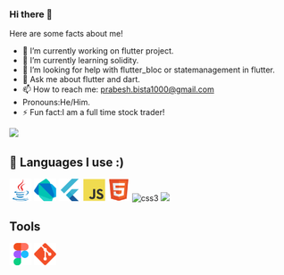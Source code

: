 ### Hi there 👋



Here are some facts about me!

- 🔭 I’m currently working on flutter project.
- 🌱 I’m currently learning solidity.
- 🤔 I’m looking for help with flutter_bloc or statemanagement in flutter.
- 💬 Ask me about flutter and dart.
- 📫 How to reach me: prabesh.bista1000@gmail.com
-  Pronouns:He/Him.
- ⚡ Fun fact:I am a full time stock trader!

<p>
  <a href="https://github.com/PrabeshPP/PrabeshPP" >
    <img src="https://github-readme-stats.vercel.app/api/top-langs/?layout=compact&username=PrabeshPP&hide=python,c++,html,css&title_color=ffffff&text_color=c9cacc&icon_color=2bbc8a&bg_color=1d1f21" height="180px"/>
  </a>
  

  
 </p>

 


## 📖 Languages I  use :)
 
<div align="left">
  <img src="https://raw.githubusercontent.com/devicons/devicon/master/icons/java/java-original.svg" alt="java" width="40" height="40"/>
  <img src="https://raw.githubusercontent.com/devicons/devicon/master/icons/dart/dart-original.svg" alt="dart" width="40" height="40"/>
  <img src="https://raw.githubusercontent.com/devicons/devicon/master/icons/flutter/flutter-original.svg" alt="flutter" width="40" height="40"/>
  <img src="https://raw.githubusercontent.com/devicons/devicon/master/icons/javascript/javascript-original.svg" alt="javascript" width="40" height="40"/>
<!--   <img src="https://raw.githubusercontent.com/devicons/devicon/master/icons/java/java-original.svg" alt="java" width="40" height="40"/> -->
  <img src="https://raw.githubusercontent.com/devicons/devicon/master/icons/html5/html5-original.svg" alt="html5" width="40" height="40"/>
  <img src="https://cdn.jsdelivr.net/gh/devicons/devicon/icons/css3/css3-original.svg" alt="css3" width="40" height="40"/>
<!--   <img src="https://cdn.jsdelivr.net/gh/devicons/devicon/icons/rust/rust-plain.svg" alt="rust" width="40" height="40" color="red"> -->
  <img src="https://img.shields.io/badge/Solidity-27338e?style=for-the-badge&logo=Solidity&logoColor=white">

 <div/>
  
  ## Tools 
  <div align="left">
     <img src="https://raw.githubusercontent.com/devicons/devicon/master/icons/figma/figma-original.svg" alt="figma" width="40" height="40"/>
  <img src="https://raw.githubusercontent.com/devicons/devicon/master/icons/git/git-original.svg" alt="git" width="40" height="40"/>
    
  </div>
 
<!--   <img alt="dreamlancer's Activity Graph" src="https://activity-graph.herokuapp.com/graph?username=PrabeshPP&bg_color=1c292E&color=a7e729&line=e729c7&point=FFFFFF&hide_border=true" />  -->
